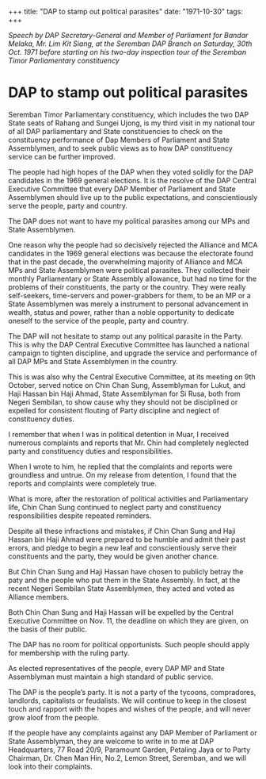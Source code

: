+++ 
title: "DAP to stamp out political parasites"
date: "1971-10-30"
tags:
+++

_Speech by DAP Secretary-General and Member of Parliament for Bandar Melaka, Mr. Lim Kit Siang, at the Seremban DAP Branch on Saturday, 30th Oct. 1971 before starting on his two-day inspection tour of the Seremban Timor Parliamentary constituency_

# DAP to stamp out political parasites

Seremban Timor Parliamentary constituency, which includes the two DAP State seats of Rahang and Sungei Ujong, is my third visit in my national tour of all DAP parliamentary and State constituencies to check on the constituency performance of Dap Members of Parliament and State Assemblymen, and to seek public views as to how DAP constituency service can be further improved.

The people had high hopes of the DAP when they voted solidly for the DAP candidates in the 1969 general elections. It is the resolve of the DAP Central Executive Committee that every DAP Member of Parliament and State Assemblymen should live up to the public expectations, and conscientiously serve the people, party and country.</u>

The DAP does not want to have my political parasites among our MPs and State Assemblymen.

One reason why the people had so decisively rejected the Alliance and MCA candidates in the 1969 general elections was because the electorate found that in the past decade, the overwhelming majority of Alliance and MCA MPs and State Assemblymen were political parasites. They collected their monthly Parliamentary or State Assembly allowance, but had no time for the problems of their constituents, the party or the country. They were really self-seekers, time-servers and power-grabbers for them, to be an MP or a State Assemblymen was merely a instrument to personal advancement in wealth, status and power, rather than a noble opportunity to dedicate oneself to the service of the people, party and country.

The DAP will not hesitate to stamp out any political parasite in the Party. This is why the DAP Central Executive Committee has launched a national campaign to tighten discipline, and upgrade the service and performance of all DAP MPs and State Assemblymen in the country.

This is was also why the Central Executive Committee, at its meeting on 9th October, served notice on Chin Chan Sung, Assemblyman for Lukut, and Haji Hassan bin Haji Ahmad, State Assemblyman for Si Rusa, both from Negeri Sembilan, to show cause why they should not be disciplined or expelled for consistent flouting of Party discipline and neglect of constituency duties.

I remember that when I was in political detention in Muar, I received numerous complaints and reports that Mr. Chin had completely neglected party and constituency duties and responsibilities.

When I wrote to him, he replied that the complaints and reports were groundless and untrue. On my release from detention, I found that the reports and complaints were completely true.

What is more, after the restoration of political activities and Parliamentary life, Chin Chan Sung continued to neglect party and constituency responsibilities despite repeated reminders.

Despite all these infractions and mistakes, if Chin Chan Sung and Haji Hassan bin Haji Ahmad were prepared to be humble and admit their past errors, and pledge to begin a new leaf and conscientiously serve their constituents and the party, they would be given another chance.

But Chin Chan Sung and Haji Hassan have chosen to publicly betray the paty and the people who put them in the State Assembly. In fact, at the recent Negeri Sembilan State Assemblymen, they acted and voted as Alliance members.

Both Chin Chan Sung and Haji Hassan will be expelled by the Central Executive Committee on Nov. 11, the deadline on which they are given, on the basis of their public.

The DAP has no room for political opportunists. Such people should apply for membership with the ruling party.

As elected representatives of the people, every DAP MP and State Assemblyman must maintain a high standard of public service.

The DAP is the people’s party. It is not a party of the tycoons, compradores, landlords, capitalists or feudalists. We will continue to keep in the closest touch and rapport with the hopes and wishes of the people, and will never grow aloof from the people.

If the people have any complaints against any DAP Member of Parliament or State Assemblyman, they are welcome to write in to me at DAP Headquarters, 77 Road 20/9, Paramount Garden, Petaling Jaya or to Party Chairman, Dr. Chen Man Hin, No.2, Lemon Street, Seremban, and we will look into their complaints.
 
